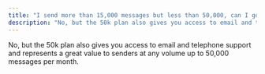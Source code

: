 ```yaml
---
title: "I send more than 15,000 messages but less than 50,000, can I go over 15,000 emails/month on the Developer Account?"
description: "No, but the 50k plan also gives you access to email and telephone support and represents a great value to senders at any volume up to 50,000 messages per month."
---
```


No, but the 50k plan also gives you access to email and telephone support and represents a great value to senders at any volume up to 50,000 messages per month.
